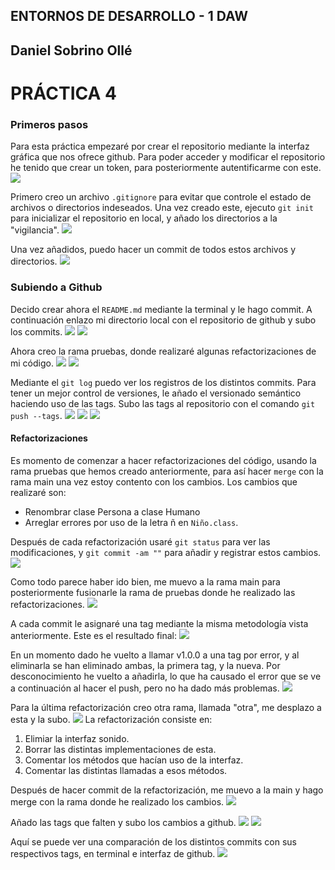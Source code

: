 ## ENTORNOS DE DESARROLLO - 1 DAW
## Daniel Sobrino Ollé
# PRÁCTICA 4

### Primeros pasos
Para esta práctica empezaré por crear el repositorio mediante la interfaz gráfica que nos ofrece github. Para poder acceder y modificar el repositorio he tenido que crear un token, para posteriormente autentificarme con este.
<img src="CapturasED/1-create-repo.PNG">

Primero creo un archivo ```.gitignore``` para evitar que controle el estado de archivos o directorios indeseados. Una vez creado este, ejecuto ```git init``` para inicializar el repositorio en local, y añado los directorios a la "vigilancia".
<img src="CapturasED/2-gitignore-init-add">

Una vez añadidos, puedo hacer un commit de todos estos archivos y directorios.
<img src="CapturasED/3-commit.PNG">

### Subiendo a Github
Decido crear ahora el ```README.md``` mediante la terminal y le hago commit. A continuación enlazo mi directorio local con el repositorio de github y subo los commits.
<img src="CapturasED/4-readme-commit-push.PNG">
<img src="CapturasED/5-muestra-push.PNG">

Ahora creo la rama pruebas, donde realizaré algunas refactorizaciones de mi código.
<img src="CapturasED/6-branch-push">
<img src="CapturasED/6-muestra-branch">

Mediante el ```git log``` puedo ver los registros de los distintos commits. Para tener un mejor control de versiones, le añado el versionado semántico haciendo uso de las tags. Subo las tags al repositorio con el comando ```git push --tags```.
<img src="CapturasED/7-tag-1.PNG">
<img src="CapturasED/8-tag-2-push-tags.PNG">
<img src="CapturasED/9-muestra-tags.PNG">

#### Refactorizaciones
Es momento de comenzar a hacer refactorizaciones del código, usando la rama pruebas que hemos creado anteriormente, para así hacer ```merge``` con la rama main una vez estoy contento con los cambios.
Los cambios que realizaré son:
- Renombrar clase Persona a clase Humano
- Arreglar errores por uso de la letra ñ en ```Niño.class```.

Después de cada refactorización usaré ```git status``` para ver las modificaciones, y ```git commit -am ""``` para añadir y registrar estos cambios.
<img src="CapturasED/10-2-refactoring.PNG">

Como todo parece haber ido bien, me muevo a la rama main para posteriormente fusionarle la rama de pruebas donde he realizado las refactorizaciones.
<img src="CapturasED/11-merge.PNG">

A cada commit le asignaré una tag mediante la misma metodología vista anteriormente. Este es el resultado final:
<img src="CapturasED/12-more-tags.PNG">

En un momento dado he vuelto a llamar v1.0.0 a una tag por error, y al eliminarla se han eliminado ambas, la primera tag, y la nueva. Por desconocimiento he vuelto a añadirla, lo que ha causado el error que se ve a continuación al hacer el push, pero no ha dado más problemas.
<img src="CapturasED/13-push-tags-error-sobreescribir.PNG">

Para la última refactorización creo otra rama, llamada "otra", me desplazo a esta y la subo.
<img src="CapturasED/14-branch-otra.PNG">
La refactorización consiste en:
1. Elimiar la interfaz sonido.
2. Borrar las distintas implementaciones de esta.
3. Comentar los métodos que hacían uso de la interfaz.
4. Comentar las distintas llamadas a esos métodos.

Después de hacer commit de la refactorización, me muevo a la main y hago merge con la rama donde he realizado los cambios.
<img src="CapturasED/15-merge-otra.PNG">

Añado las tags que falten y subo los cambios a github.
<img src="CapturasED/16-tag-otra.PNG">
<img src="CapturasED/17-muestra-repositorio.PNG">

Aquí se puede ver una comparación de los distintos commits con sus respectivos tags, en terminal e interfaz de github.
<img src="CapturasED/18-muestra-commits-tags.PNG">
